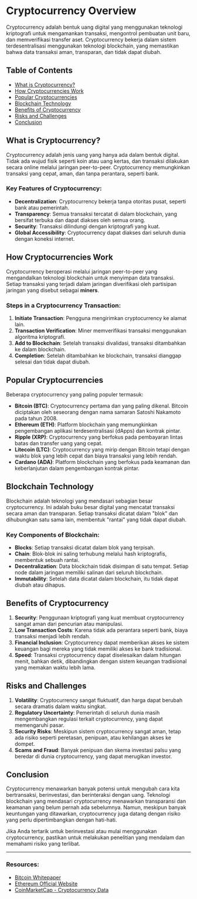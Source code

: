 # Cryptocurrency Overview

Cryptocurrency adalah bentuk uang digital yang menggunakan teknologi kriptografi untuk mengamankan transaksi, mengontrol pembuatan unit baru, dan memverifikasi transfer aset. Cryptocurrency bekerja dalam sistem terdesentralisasi menggunakan teknologi blockchain, yang memastikan bahwa data transaksi aman, transparan, dan tidak dapat diubah.

## Table of Contents

- [What is Cryptocurrency?](#what-is-cryptocurrency)
- [How Cryptocurrencies Work](#how-cryptocurrencies-work)
- [Popular Cryptocurrencies](#popular-cryptocurrencies)
- [Blockchain Technology](#blockchain-technology)
- [Benefits of Cryptocurrency](#benefits-of-cryptocurrency)
- [Risks and Challenges](#risks-and-challenges)
- [Conclusion](#conclusion)

## What is Cryptocurrency?

Cryptocurrency adalah jenis uang yang hanya ada dalam bentuk digital. Tidak ada wujud fisik seperti koin atau uang kertas, dan transaksi dilakukan secara online melalui jaringan peer-to-peer. Cryptocurrency memungkinkan transaksi yang cepat, aman, dan tanpa perantara, seperti bank.

### Key Features of Cryptocurrency:
- **Decentralization**: Cryptocurrency bekerja tanpa otoritas pusat, seperti bank atau pemerintah.
- **Transparency**: Semua transaksi tercatat di dalam blockchain, yang bersifat terbuka dan dapat diakses oleh semua orang.
- **Security**: Transaksi dilindungi dengan kriptografi yang kuat.
- **Global Accessibility**: Cryptocurrency dapat diakses dari seluruh dunia dengan koneksi internet.

## How Cryptocurrencies Work

Cryptocurrency beroperasi melalui jaringan peer-to-peer yang mengandalkan teknologi blockchain untuk menyimpan data transaksi. Setiap transaksi yang terjadi dalam jaringan diverifikasi oleh partisipan jaringan yang disebut sebagai **miners**.

### Steps in a Cryptocurrency Transaction:
1. **Initiate Transaction**: Pengguna mengirimkan cryptocurrency ke alamat lain.
2. **Transaction Verification**: Miner memverifikasi transaksi menggunakan algoritma kriptografi.
3. **Add to Blockchain**: Setelah transaksi divalidasi, transaksi ditambahkan ke dalam blockchain.
4. **Completion**: Setelah ditambahkan ke blockchain, transaksi dianggap selesai dan tidak dapat diubah.

## Popular Cryptocurrencies

Beberapa cryptocurrency yang paling populer termasuk:

- **Bitcoin (BTC)**: Cryptocurrency pertama dan yang paling dikenal. Bitcoin diciptakan oleh seseorang dengan nama samaran Satoshi Nakamoto pada tahun 2008.
- **Ethereum (ETH)**: Platform blockchain yang memungkinkan pengembangan aplikasi terdesentralisasi (dApps) dan kontrak pintar.
- **Ripple (XRP)**: Cryptocurrency yang berfokus pada pembayaran lintas batas dan transfer uang yang cepat.
- **Litecoin (LTC)**: Cryptocurrency yang mirip dengan Bitcoin tetapi dengan waktu blok yang lebih cepat dan biaya transaksi yang lebih rendah.
- **Cardano (ADA)**: Platform blockchain yang berfokus pada keamanan dan keberlanjutan dalam pengembangan kontrak pintar.

## Blockchain Technology

Blockchain adalah teknologi yang mendasari sebagian besar cryptocurrency. Ini adalah buku besar digital yang mencatat transaksi secara aman dan transparan. Setiap transaksi dicatat dalam "blok" dan dihubungkan satu sama lain, membentuk "rantai" yang tidak dapat diubah.

### Key Components of Blockchain:
- **Blocks**: Setiap transaksi dicatat dalam blok yang terpisah.
- **Chain**: Blok-blok ini saling terhubung melalui hash kriptografis, membentuk sebuah rantai.
- **Decentralization**: Data blockchain tidak disimpan di satu tempat. Setiap node dalam jaringan memiliki salinan dari seluruh blockchain.
- **Immutability**: Setelah data dicatat dalam blockchain, itu tidak dapat diubah atau dihapus.

## Benefits of Cryptocurrency

1. **Security**: Penggunaan kriptografi yang kuat membuat cryptocurrency sangat aman dari pencurian atau manipulasi.
2. **Low Transaction Costs**: Karena tidak ada perantara seperti bank, biaya transaksi menjadi lebih rendah.
3. **Financial Inclusion**: Cryptocurrency dapat memberikan akses ke sistem keuangan bagi mereka yang tidak memiliki akses ke bank tradisional.
4. **Speed**: Transaksi cryptocurrency dapat diselesaikan dalam hitungan menit, bahkan detik, dibandingkan dengan sistem keuangan tradisional yang memakan waktu lebih lama.

## Risks and Challenges

1. **Volatility**: Cryptocurrency sangat fluktuatif, dan harga dapat berubah secara dramatis dalam waktu singkat.
2. **Regulatory Uncertainty**: Pemerintah di seluruh dunia masih mengembangkan regulasi terkait cryptocurrency, yang dapat memengaruhi pasar.
3. **Security Risks**: Meskipun sistem cryptocurrency sangat aman, tetap ada risiko seperti peretasan, penipuan, atau kehilangan akses ke dompet.
4. **Scams and Fraud**: Banyak penipuan dan skema investasi palsu yang beredar di dunia cryptocurrency, yang dapat merugikan investor.

## Conclusion

Cryptocurrency menawarkan banyak potensi untuk mengubah cara kita bertransaksi, berinvestasi, dan berinteraksi dengan uang. Teknologi blockchain yang mendasari cryptocurrency menawarkan transparansi dan keamanan yang belum pernah ada sebelumnya. Namun, meskipun banyak keuntungan yang ditawarkan, cryptocurrency juga datang dengan risiko yang perlu dipertimbangkan dengan hati-hati.

Jika Anda tertarik untuk berinvestasi atau mulai menggunakan cryptocurrency, pastikan untuk melakukan penelitian yang mendalam dan memahami risiko yang terlibat.

---

### Resources:
- [Bitcoin Whitepaper](https://bitcoin.org/bitcoin.pdf)
- [Ethereum Official Website](https://ethereum.org/)
- [CoinMarketCap - Cryptocurrency Data](https://coinmarketcap.com/)
